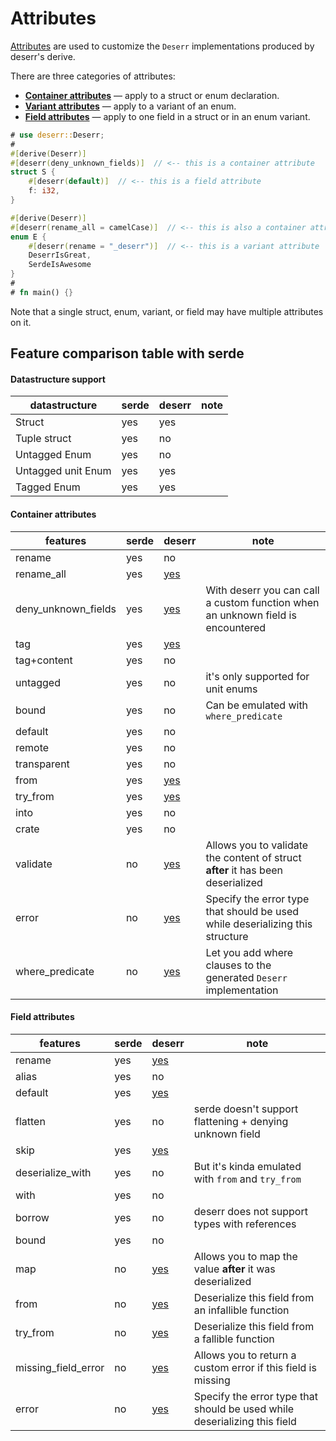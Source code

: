 # Attributes

[Attributes](https://doc.rust-lang.org/reference/attributes.html) are used to customize the `Deserr`
implementations produced by deserr's derive.

There are three categories of attributes:

- [**Container attributes**] — apply to a struct or enum declaration.
- [**Variant attributes**] — apply to a variant of an enum.
- [**Field attributes**] — apply to one field in a struct or in an enum variant.

[**Container attributes**]: container.md
[**Variant attributes**]: variant.md
[**Field attributes**]: field.md

```rust
# use deserr::Deserr;
#
#[derive(Deserr)]
#[deserr(deny_unknown_fields)]  // <-- this is a container attribute
struct S {
    #[deserr(default)]  // <-- this is a field attribute
    f: i32,
}

#[derive(Deserr)]
#[deserr(rename_all = camelCase)]  // <-- this is also a container attribute
enum E {
    #[deserr(rename = "_deserr")]  // <-- this is a variant attribute
    DeserrIsGreat,
    SerdeIsAwesome
}
#
# fn main() {}
```

Note that a single struct, enum, variant, or field may have multiple attributes
on it.

## Feature comparison table with serde

#### Datastructure support

| datastructure       | serde | deserr | note |
|---------------------|-------|--------|------|
| Struct              |  yes  |  yes   |      |
| Tuple struct        |  yes  |  no    |      |
| Untagged Enum       |  yes  |  no    |      |
| Untagged unit Enum  |  yes  |  yes   |      |
| Tagged Enum         |  yes  |  yes   |      |

#### Container attributes

| features            | serde | deserr                                       | note                                                                            |
|---------------------|-------|----------------------------------------------|---------------------------------------------------------------------------------|
| rename              |  yes  |  no                                          |                                                                                 |
| rename_all          |  yes  |  [yes](container.md#deserrrenameall)         |                                                                                 |
| deny_unknown_fields |  yes  |  [yes](container.md#deserrdenyunknownfields) | With deserr you can call a custom function when an unknown field is encountered |
| tag                 |  yes  |  [yes](container.md#deserrtag)               |                                                                                 |
| tag+content         |  yes  |  no                                          |                                                                                 |
| untagged            |  yes  |  no                                          | it's only supported for unit enums                                              |
| bound               |  yes  |  no                                          | Can be emulated with `where_predicate`                                          |
| default             |  yes  |  no                                          |                                                                                 |
| remote              |  yes  |  no                                          |                                                                                 |
| transparent         |  yes  |  no                                          |                                                                                 |
| from                |  yes  |  [yes](container.md#deserrfrom)              |                                                                                 |
| try_from            |  yes  |  [yes](container.md#deserrtryfrom)           |                                                                                 |
| into                |  yes  |  no                                          |                                                                                 |
| crate               |  yes  |  no                                          |                                                                                 |
| validate            |  no   |  [yes](container.md#deserrvalidate)          | Allows you to validate the content of struct **after** it has been deserialized |
| error               |  no   |  [yes](container.md#deserrerror)             | Specify the error type that should be used while deserializing this structure   |
| where_predicate     |  no   |  [yes](container.md#deserrwherepredicate)    | Let you add where clauses to the generated `Deserr` implementation              |

#### Field attributes

| features            | serde | deserr                                     | note                                                                      |
|---------------------|-------|--------------------------------------------|---------------------------------------------------------------------------|
| rename              |  yes  |  [yes](field.md#deserrrename)              |                                                                           |
| alias               |  yes  |  no                                        |                                                                           |
| default             |  yes  |  [yes](field.md#deserrdefault)             |                                                                           |
| flatten             |  yes  |  no                                        | serde doesn't support flattening + denying unknown field                  |
| skip                |  yes  |  [yes](field.md#deserrskip)                |                                                                           |
| deserialize_with    |  yes  |  no                                        | But it's kinda emulated with `from` and `try_from`                        |
| with                |  yes  |  no                                        |                                                                           |
| borrow              |  yes  |  no                                        | deserr does not support types with references                             |
| bound               |  yes  |  no                                        |                                                                           |
| map                 |  no   |  [yes](field.md#deserrmap)                 | Allows you to map the value **after** it was deserialized                 |
| from                |  no   |  [yes](field.md#deserrfrom)                | Deserialize this field from an infallible function                        |
| try_from            |  no   |  [yes](field.md#deserrtry_from)            | Deserialize this field from a fallible function                           |
| missing_field_error |  no   |  [yes](field.md#deserrmissing_field_error) | Allows you to return a custom error if this field is missing              |
| error               |  no   |  [yes](field.md#deserrerror)               | Specify the error type that should be used while deserializing this field |

